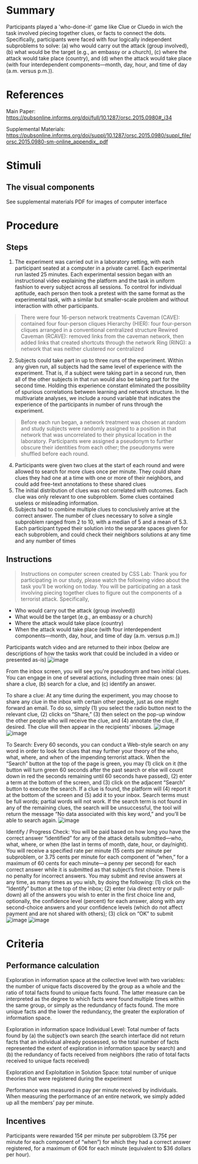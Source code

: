 # Summary
Participants played a 'who-done-it' game like Clue or Cluedo in wich the task involved piecing together clues, or facts to connect the dots. Specifically, participants were faced with four logically independent subproblems to solve: (a) who would carry out the attack (group involved), (b) what would be the target (e.g., an embassy or a church), (c) where the attack would take place (country), and (d) when the attack would take place (with four interdependent components—month, day, hour, and time of day (a.m. versus p.m.)). 

# References
Main Paper: https://pubsonline.informs.org/doi/full/10.1287/orsc.2015.0980#_i34

Supplemental Materials: https://pubsonline.informs.org/doi/suppl/10.1287/orsc.2015.0980/suppl_file/orsc.2015.0980-sm-online_appendix_.pdf

# Stimuli
## The visual components
See supplemental materials PDF for images of computer interface 

# Procedure
## Steps
1. The experiment was carried out in a laboratory setting, with each participant seated at a computer in a private carrel. Each experimental run lasted 25 minutes. Each experimental session began with an instructional video explaining the platform and the task in uniform fashion to every subject across all sessions. To control for individual aptitude, each person then took a pretest with the same format as the experimental task, with a similar but smaller-scale problem and without interaction with other participants.
> There were four 16-person network treatments
    Caveman (CAVE): contained four four-person cliques
    Hierarchy (HIER): four four-person cliques arranged in a conventional centralized structure
    Rewired Caveman (RCAVE): removed links from the caveman network, then added links that created shortcuts through the network
    Ring (RING): a network that was neither clustered nor centralized
2. Subjects could take part in up to three runs of the experiment. Within any given run, all subjects had the same level of experience with the experiment. That is, if a subject were taking part in a second run, then all of the other subjects in that run would also be taking part for the second time. Holding this experience constant eliminated the possibility of spurious correlations between learning and network structure. In the multivariate analyses, we include a round variable that indicates the experience of the participants in number of runs through the experiment.
> Before each run began, a network treatment was chosen at random and study subjects were randomly assigned to a position in that network that was uncorrelated to their physical location in the laboratory. Participants were assigned a pseudonym to further obscure their identities from each other; the pseudonyms were shuffled before each round.
4. Participants were given two clues at the start of each round and were allowed to search for more clues once per minute. They could share clues they had one at a time with one or more of their neighbors, and could add free-text annotations to these shared clues
5. The initial distribution of clues was not correlated with outcomes. Each clue was only relevant to one subproblem. Some clues contained useless or misleading information. 
6. Subjects had to combine multiple clues to conclusively arrive at the correct answer. The number of clues necessary to solve a single subproblem ranged from 2 to 10, with a median of 5 and a mean of 5.3. Each participant typed their solution into the separate spaces given for each subproblem, and could check their neighbors solutions at any time and any number of times


## Instructions
> Instructions on computer screen created by CSS Lab: 
Thank you for participating in our study, please watch the following video about the task you’ll be working on today. You will be participating an a task involving piecing together clues to figure out the components of a terrorist attack. Specifically, 
-	Who would carry out the attack (group involved))
-	What would be the target (e.g., an embassy or a church)
-	Where the attack would take place (country) 
-	When the attack would take place (with four interdependent components—month, day, hour, and time of day (a.m. versus p.m.))

Participants watch video and are returned to their inbox (below are descriptions of how the tasks work that could be included in a video or presented as-is)
![image](https://user-images.githubusercontent.com/78745728/126653865-a7a7726c-b60b-40d2-9ddb-33cc52a9e086.png)


From the inbox screen, you will see you're pseudonym and two initial clues. You can engage in one of several actions, including three main ones: (a) share a clue, (b) search for a clue, and (c) identify an answer.

To share a clue: 
At any time during the experiment,  you may choose to share any clue in the inbox with certain other people, just as one might forward an email. To do so, simply (1) you select the radio button next to the relevant clue, (2) clicks on “Share,” (3) then select on the pop-up window the other people who will receive the clue, and (4) annotate the clue, if desired. The clue will then appear in the recipients’ inboxes. 
![image](https://user-images.githubusercontent.com/78745728/126653895-0c773aac-9a71-493d-b91c-f98aa6ea9a88.png)
![image](https://user-images.githubusercontent.com/78745728/126653928-913e13c3-9da8-429e-a9be-f8e36bc903b1.png)


To Search: 
Every 60 seconds, you can conduct a Web-style search on any word in order to look for clues that may further your theory of the who, what, where, and when of the impending terrorist attack. When the “Search” button at the top of the page is green, you may (1) click on it (the button will turn green 60 seconds after the past search or else will count down in red the seconds remaining until 60 seconds have passed), (2) enter a term at the bottom of the screen, and (3) click on the adjacent “Search” button to execute the search. If a clue is found, the platform will (4) report it at the bottom of the screen and (5) add it to your inbox. Search terms must be full words; partial words will not work. If the search term is not found in any of the remaining clues, the search will be unsuccessful, the tool will return the message “No data associated with this key word,” and you’ll be able to search again. 
![image](https://user-images.githubusercontent.com/78745728/126653968-f89d4948-43f5-441c-8530-601584aab30c.png)

Identify / Progress Check: 
You will be paid based on how long you have the correct answer “identified” for any of the attack details submitted—who, what, where, or when (the last in terms of month, date, hour, or day/night). You will receive a specified rate per minute (15 cents per minute per subproblem, or 3.75 cents per minute for each component of “when,” for a maximum of 60 cents for each minute—a penny per second) for each correct answer while it is submitted as that subject’s first choice. There is no penalty for incorrect answers. You may submit and revise answers at any time, as many times as you wish, by doing the following: (1) click on the “Identify” button at the top of the inbox; (2) enter (via direct entry or pull-down) all of the answers you wish to enter in the first choice line and, optionally, the confidence level (percent) for each answer, along with any second-choice answers and your confidence levels (which do not affect payment and are not shared with others); (3) click on “OK” to submit
![image](https://user-images.githubusercontent.com/78745728/126654039-1ad26fb7-fbae-4513-8b9c-fe880cda8aad.png)
![image](https://user-images.githubusercontent.com/78745728/126654084-d68e508c-9769-4af7-981f-84b6002db68a.png)

 

# Criteria
## Performance calculation
Exploration in information space at the collective level with two variables: the number of unique facts discovered by the group as a whole and the ratio of total facts found to unique facts found. The latter measure can be interpreted as the degree to which facts were found multiple times within the same group, or simply as the redundancy of facts found. The more unique facts and the lower the redundancy, the greater the exploration of information space.

Exploration in information space Individual Level: Total number of facts found by (a) the subject’s own search (the search interface did not return facts that an individual already possessed, so the total number of facts represented the extent of exploration in information space by search) and (b) the redundancy of facts received from neighbors (the ratio of total facts received to unique facts received)

Exploration and Exploitation in Solution Space: total number of unique theories that were registered during the experiment

Performance was measured in pay per minute received by individuals. When measuring the performance of an entire network, we simply added up all the members’ pay per minute.

## Incentives
Participants were rewarded 15¢ per minute per subproblem (3.75¢ per minute for each component of “when”) for which they had a correct answer registered, for a maximum of 60¢ for each minute (equivalent to $36 dollars per hour). 
